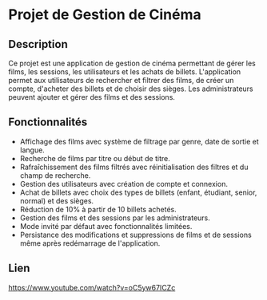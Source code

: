 # Projet de Gestion de Cinéma

## Description
Ce projet est une application de gestion de cinéma permettant de gérer les films, les sessions, les utilisateurs et les achats de billets. L'application permet aux utilisateurs de rechercher et filtrer des films, de créer un compte, d'acheter des billets et de choisir des sièges. Les administrateurs peuvent ajouter et gérer des films et des sessions.

## Fonctionnalités
- Affichage des films avec système de filtrage par genre, date de sortie et langue.
- Recherche de films par titre ou début de titre.
- Rafraîchissement des films filtrés avec réinitialisation des filtres et du champ de recherche.
- Gestion des utilisateurs avec création de compte et connexion.
- Achat de billets avec choix des types de billets (enfant, étudiant, senior, normal) et des sièges.
- Réduction de 10% à partir de 10 billets achetés.
- Gestion des films et des sessions par les administrateurs.
- Mode invité par défaut avec fonctionnalités limitées.
- Persistance des modifications et suppressions de films et de sessions même après redémarrage de l'application.

## Lien
https://www.youtube.com/watch?v=oC5yw67ICZc


